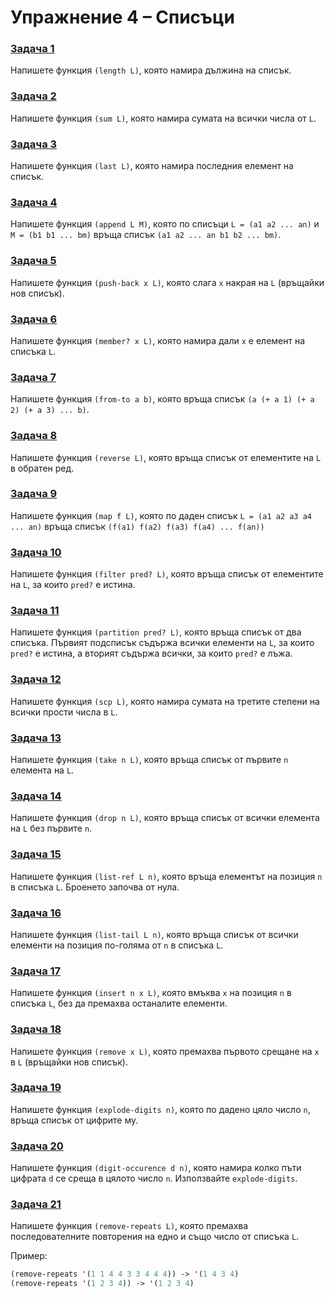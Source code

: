 # Упражнение 4 – Списъци

### [Задача 1](01--length.rkt)
Напишете функция `(length L)`,
която намира дължина на списък.

### [Задача 2](02--sum.rkt)
Напишете функция `(sum L)`,
която намира сумата на всички числа от `L`.

### [Задача 3](03--last.rkt)
Напишете функция `(last L)`,
която намира последния елемент на списък.

### [Задача 4](04--append.rkt)
Напишете функция `(append L M)`,
която по списъци `L = (a1 a2 ... an)` и `M = (b1 b1 ... bm)` връща списък `(а1 a2 ... an b1 b2 ... bm)`.

### [Задача 5](05--push-back.rkt)
Напишете функция `(push-back x L)`,
която слага `x` накрая на `L` (връщайки нов списък).

### [Задача 6](06--member.rkt)
Напишете функция `(member? x L)`,
която намира дали `x` е елемент на списъка `L`.

### [Задача 7](07--from-to.rkt)
Напишете функция `(from-to a b)`,
която връща списък `(a (+ a 1) (+ a 2) (+ a 3) ... b)`.

### [Задача 8](08--reverse.rkt)
Напишете функция `(reverse L)`,
която връща списък от елементите на `L` в обратен ред.

### [Задача 9](09--map.rkt)
Напишете функция `(map f L)`,
която по даден списък `L = (a1 a2 a3 a4 ... an)` връща списък `(f(a1) f(a2) f(a3) f(a4) ... f(an))`

### [Задача 10](10--filter.rkt)
Напишете функция `(filter pred? L)`,
която връща списък от елементите на `L`, за които `pred?` е истина.

### [Задача 11](11-partition.rkt)
Напишете функция `(partition pred? L)`,
която връща списък от два списъка.
Първият подсписък съдържа всички елементи на `L`, за които `pred?` е истина, а вторият съдържа всички, за които `pred?` е лъжа.

### [Задача 12](12--scp.rkt)
Напишете функция `(scp L)`,
която намира сумата на третите степени на всички прости числа в `L`.

### [Задача 13](13--take.rkt)
Напишете функция `(take n L)`,
която връща списък от първите `n` елемента на `L`.

### [Задача 14](14--drop.rkt)
Напишете функция `(drop n L)`,
която връща списък от всички елемента на `L` без първите `n`.

### [Задача 15](15--list-ref.rkt)
Напишете функция `(list-ref L n)`,
която връща елементът на позиция `n` в списъка `L`. Броенето започва от нула.

### [Задача 16](16--list-tail.rkt)
Напишете функция `(list-tail L n)`,
която връща списък от всички елементи на позиция по-голяма от `n` в списъка `L`.

### [Задача 17](17--insert.rkt)
Напишете функция `(insert n x L)`,
която вмъква `x` на позиция `n` в списъка `L`, без да премахва останалите елементи.

### [Задача 18](18--remove.rkt)
Напишете функция `(remove x L)`,
която премахва първото срещане на `x` в `L` (връщайки нов списък).

### [Задача 19](19--explode-digits.rkt)
Напишете функция `(explode-digits n)`,
която по дадено цяло число `n`, връща списък от цифрите му.

### [Задача 20](20--digit-occurence.rkt)
Напишете функция `(digit-occurence d n)`,
която намира колко пъти цифрата `d` се среща в цялото число `n`. Използвайте `explode-digits`.

### [Задача 21](21--remove-repeats.rkt)
Напишете функция `(remove-repeats L)`,
която премахва последователните повторения на едно и също число от списъка `L`.

Пример:
```scheme
(remove-repeats '(1 1 4 4 3 3 4 4 4)) -> '(1 4 3 4)
(remove-repeats '(1 2 3 4)) -> '(1 2 3 4)
```
